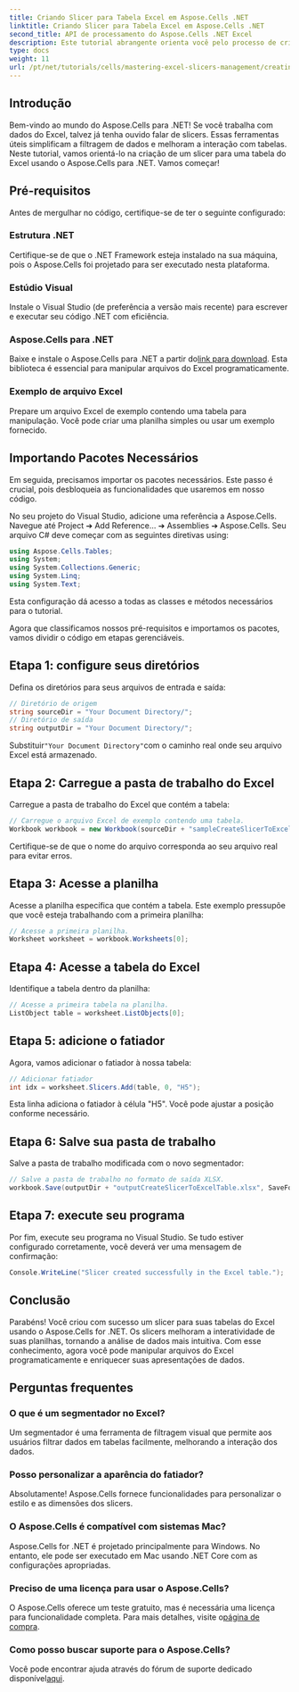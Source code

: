 ```yaml
---
title: Criando Slicer para Tabela Excel em Aspose.Cells .NET
linktitle: Criando Slicer para Tabela Excel em Aspose.Cells .NET
second_title: API de processamento do Aspose.Cells .NET Excel
description: Este tutorial abrangente orienta você pelo processo de criação de slicers para tabelas do Excel usando o Aspose.Cells for .NET. Aprenda a configurar seu ambiente, carregar uma pasta de trabalho do Excel e adicionar slicers interativos para aprimorar seus recursos de análise de dados.
type: docs
weight: 11
url: /pt/net/tutorials/cells/mastering-excel-slicers-management/creating-slicer-for-excel-table/
---
```

## Introdução

Bem-vindo ao mundo do Aspose.Cells para .NET! Se você trabalha com dados do Excel, talvez já tenha ouvido falar de slicers. Essas ferramentas úteis simplificam a filtragem de dados e melhoram a interação com tabelas. Neste tutorial, vamos orientá-lo na criação de um slicer para uma tabela do Excel usando o Aspose.Cells para .NET. Vamos começar!

## Pré-requisitos

Antes de mergulhar no código, certifique-se de ter o seguinte configurado:

### Estrutura .NET
Certifique-se de que o .NET Framework esteja instalado na sua máquina, pois o Aspose.Cells foi projetado para ser executado nesta plataforma.

### Estúdio Visual
Instale o Visual Studio (de preferência a versão mais recente) para escrever e executar seu código .NET com eficiência.

### Aspose.Cells para .NET
 Baixe e instale o Aspose.Cells para .NET a partir do[link para download](https://releases.aspose.com/cells/net/). Esta biblioteca é essencial para manipular arquivos do Excel programaticamente.

### Exemplo de arquivo Excel
Prepare um arquivo Excel de exemplo contendo uma tabela para manipulação. Você pode criar uma planilha simples ou usar um exemplo fornecido.

## Importando Pacotes Necessários

Em seguida, precisamos importar os pacotes necessários. Este passo é crucial, pois desbloqueia as funcionalidades que usaremos em nosso código.

No seu projeto do Visual Studio, adicione uma referência a Aspose.Cells. Navegue até Project ➔ Add Reference... ➔ Assemblies ➔ Aspose.Cells. Seu arquivo C# deve começar com as seguintes diretivas using:

```csharp
using Aspose.Cells.Tables;
using System;
using System.Collections.Generic;
using System.Linq;
using System.Text;
```

Esta configuração dá acesso a todas as classes e métodos necessários para o tutorial.

Agora que classificamos nossos pré-requisitos e importamos os pacotes, vamos dividir o código em etapas gerenciáveis.

## Etapa 1: configure seus diretórios

Defina os diretórios para seus arquivos de entrada e saída:

```csharp
// Diretório de origem
string sourceDir = "Your Document Directory/";
// Diretório de saída
string outputDir = "Your Document Directory/";
```

 Substituir`"Your Document Directory"`com o caminho real onde seu arquivo Excel está armazenado.

## Etapa 2: Carregue a pasta de trabalho do Excel

Carregue a pasta de trabalho do Excel que contém a tabela:

```csharp
// Carregue o arquivo Excel de exemplo contendo uma tabela.
Workbook workbook = new Workbook(sourceDir + "sampleCreateSlicerToExcelTable.xlsx");
```

Certifique-se de que o nome do arquivo corresponda ao seu arquivo real para evitar erros.

## Etapa 3: Acesse a planilha

Acesse a planilha específica que contém a tabela. Este exemplo pressupõe que você esteja trabalhando com a primeira planilha:

```csharp
// Acesse a primeira planilha.
Worksheet worksheet = workbook.Worksheets[0];
```

## Etapa 4: Acesse a tabela do Excel

Identifique a tabela dentro da planilha:

```csharp
// Acesse a primeira tabela na planilha.
ListObject table = worksheet.ListObjects[0];
```

## Etapa 5: adicione o fatiador

Agora, vamos adicionar o fatiador à nossa tabela:

```csharp
// Adicionar fatiador
int idx = worksheet.Slicers.Add(table, 0, "H5");
```

Esta linha adiciona o fatiador à célula "H5". Você pode ajustar a posição conforme necessário.

## Etapa 6: Salve sua pasta de trabalho

Salve a pasta de trabalho modificada com o novo segmentador:

```csharp
// Salve a pasta de trabalho no formato de saída XLSX.
workbook.Save(outputDir + "outputCreateSlicerToExcelTable.xlsx", SaveFormat.Xlsx);
```

## Etapa 7: execute seu programa

Por fim, execute seu programa no Visual Studio. Se tudo estiver configurado corretamente, você deverá ver uma mensagem de confirmação:

```csharp
Console.WriteLine("Slicer created successfully in the Excel table.");
```

## Conclusão

Parabéns! Você criou com sucesso um slicer para suas tabelas do Excel usando o Aspose.Cells for .NET. Os slicers melhoram a interatividade de suas planilhas, tornando a análise de dados mais intuitiva. Com esse conhecimento, agora você pode manipular arquivos do Excel programaticamente e enriquecer suas apresentações de dados.

## Perguntas frequentes

### O que é um segmentador no Excel?
Um segmentador é uma ferramenta de filtragem visual que permite aos usuários filtrar dados em tabelas facilmente, melhorando a interação dos dados.

### Posso personalizar a aparência do fatiador?
Absolutamente! Aspose.Cells fornece funcionalidades para personalizar o estilo e as dimensões dos slicers.

### O Aspose.Cells é compatível com sistemas Mac?
Aspose.Cells for .NET é projetado principalmente para Windows. No entanto, ele pode ser executado em Mac usando .NET Core com as configurações apropriadas.

### Preciso de uma licença para usar o Aspose.Cells?
 O Aspose.Cells oferece um teste gratuito, mas é necessária uma licença para funcionalidade completa. Para mais detalhes, visite o[página de compra](https://purchase.aspose.com/buy).

### Como posso buscar suporte para o Aspose.Cells?
 Você pode encontrar ajuda através do fórum de suporte dedicado disponível[aqui](https://forum.aspose.com/c/cells/9).
